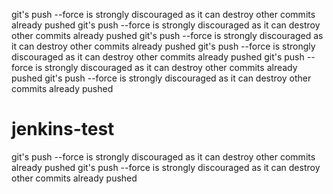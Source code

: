 git's push --force is strongly discouraged as it can destroy other commits already pushed
git's push --force is strongly discouraged as it can destroy other commits already pushed
git's push --force is strongly discouraged as it can destroy other commits already pushed
git's push --force is strongly discouraged as it can destroy other commits already pushed
git's push --force is strongly discouraged as it can destroy other commits already pushed
git's push --force is strongly discouraged as it can destroy other commits already pushed
# jenkins-test
git's push --force is strongly discouraged as it can destroy other commits already pushed
git's push --force is strongly discouraged as it can destroy other commits already pushed
